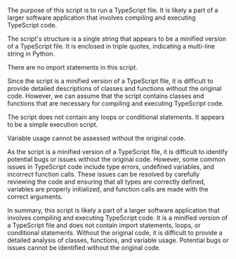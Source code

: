 The purpose of this script is to run a TypeScript file. It is likely a part of a larger software application that involves compiling and executing TypeScript code.

The script's structure is a single string that appears to be a minified version of a TypeScript file. It is enclosed in triple quotes, indicating a multi-line string in Python.

There are no import statements in this script.

Since the script is a minified version of a TypeScript file, it is difficult to provide detailed descriptions of classes and functions without the original code. However, we can assume that the script contains classes and functions that are necessary for compiling and executing TypeScript code.

The script does not contain any loops or conditional statements. It appears to be a simple execution script.

Variable usage cannot be assessed without the original code.

As the script is a minified version of a TypeScript file, it is difficult to identify potential bugs or issues without the original code. However, some common issues in TypeScript code include type errors, undefined variables, and incorrect function calls. These issues can be resolved by carefully reviewing the code and ensuring that all types are correctly defined, variables are properly initialized, and function calls are made with the correct arguments.

In summary, this script is likely a part of a larger software application that involves compiling and executing TypeScript code. It is a minified version of a TypeScript file and does not contain import statements, loops, or conditional statements. Without the original code, it is difficult to provide a detailed analysis of classes, functions, and variable usage. Potential bugs or issues cannot be identified without the original code.